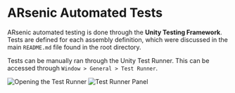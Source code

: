 # ARsenic Automated Tests

ARsenic automated testing is done through the **Unity Testing Framework**.
Tests are defined for each assembly definition, which were discussed in the main `README.md` file found in the root directory.

Tests can be manually ran through the Unity Test Runner.
This can be accessed through `Window > General > Test Runner`.

![Opening the Test Runner](https://github.com/Gargoth/ARSenic/assets/51285956/25c5b177-a75d-4d33-beda-54dea9b0651b)
![Test Runner Panel](https://github.com/Gargoth/ARSenic/assets/51285956/c313b1a0-40bb-4f9a-8b51-0da507afe2cb)
